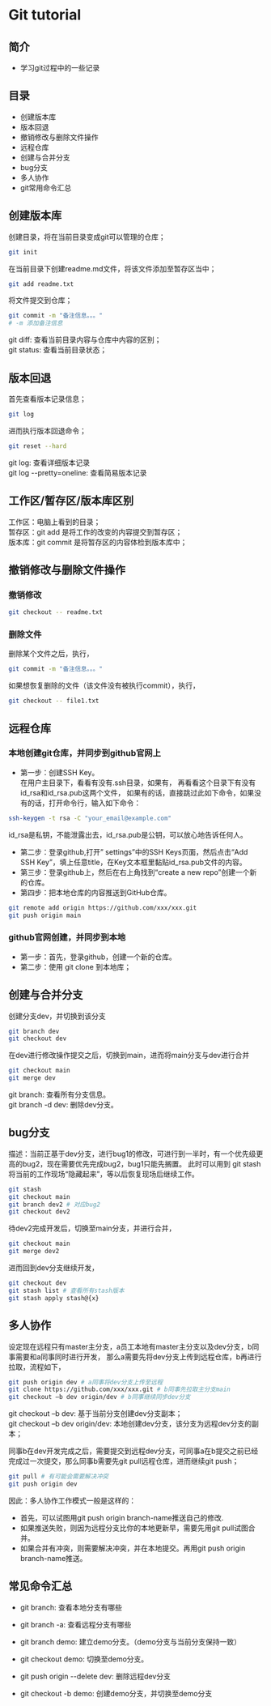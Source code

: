 # Git tutorial

## 简介
- 学习git过程中的一些记录

## 目录
- 创建版本库
- 版本回退
- 撤销修改与删除文件操作
- 远程仓库
- 创建与合并分支
- bug分支
- 多人协作
- git常用命令汇总

## 创建版本库
创建目录，将在当前目录变成git可以管理的仓库；
```bash
git init
```
在当前目录下创建readme.md文件，将该文件添加至暂存区当中；
```bash
git add readme.txt
```
将文件提交到仓库；
```bash
git commit -m "备注信息。。。"
# -m 添加备注信息
```

git diff: 查看当前目录内容与仓库中内容的区别；<br>
git status: 查看当前目录状态；<br>



## 版本回退
首先查看版本记录信息；
```bash
git log
```
进而执行版本回退命令；
```bash
git reset --hard 
```

git log: 查看详细版本记录<br>
git log --pretty=oneline: 查看简易版本记录<br>


## 工作区/暂存区/版本库区别
工作区：电脑上看到的目录；<br>
暂存区：git add 是将工作的改变的内容提交到暂存区；<br>
版本库：git commit 是将暂存区的内容体检到版本库中；<br>



## 撤销修改与删除文件操作
### 撤销修改
```bash
git checkout -- readme.txt
```

### 删除文件
删除某个文件之后，执行，
```bash
git commit -m "备注信息。。。"
```

如果想恢复删除的文件（该文件没有被执行commit），执行，
```bash
git checkout -- file1.txt
```


## 远程仓库
### 本地创建git仓库，并同步到github官网上
- 第一步：创建SSH Key。<br>
在用户主目录下，看看有没有.ssh目录，如果有，
再看看这个目录下有没有id_rsa和id_rsa.pub这两个文件，
如果有的话，直接跳过此如下命令，如果没有的话，打开命令行，输入如下命令：
```bash
ssh-keygen -t rsa -C "your_email@example.com"
```
id_rsa是私钥，不能泄露出去，id_rsa.pub是公钥，可以放心地告诉任何人。

- 第二步：登录github,打开” settings”中的SSH Keys页面，然后点击“Add SSH Key”，填上任意title，在Key文本框里黏贴id_rsa.pub文件的内容。<br>
- 第三步：登录github上，然后在右上角找到“create a new repo”创建一个新的仓库。<br>
- 第四步：把本地仓库的内容推送到GitHub仓库。<br>
```bash
git remote add origin https://github.com/xxx/xxx.git
git push origin main
```
### github官网创建，并同步到本地
- 第一步：首先，登录github，创建一个新的仓库。
- 第二步：使用 git clone 到本地库；



## 创建与合并分支
创建分支dev，并切换到该分支
```bash
git branch dev
git checkout dev
```
在dev进行修改操作提交之后，切换到main，进而将main分支与dev进行合并
```bash
git checkout main
git merge dev
```
git branch: 查看所有分支信息。<br>
git branch -d dev: 删除dev分支。<br>


## bug分支
描述：当前正基于dev分支，进行bug1的修改，可进行到一半时，有一个优先级更高的bug2，现在需要优先完成bug2，bug1只能先搁置。
此时可以用到 git stash 将当前的工作现场“隐藏起来”，等以后恢复现场后继续工作。
```bash
git stash
git checkout main
git branch dev2 # 对应bug2
git checkout dev2
```
待dev2完成开发后，切换至main分支，并进行合并，
```bash
git checkout main
git merge dev2
```
进而回到dev分支继续开发，
```bash
git checkout dev
git stash list # 查看所有stash版本
git stash apply stash@{x}
```


## 多人协作
设定现在远程只有master主分支，a员工本地有master主分支以及dev分支，b同事需要和a同事同时进行开发，
那么a需要先将dev分支上传到远程仓库，b再进行拉取，流程如下，
```bash
git push origin dev # a同事将dev分支上传至远程
git clone https://github.com/xxx/xxx.git # b同事先拉取主分支main
git checkout –b dev origin/dev # b同事继续同步dev分支
```
git checkout –b dev: 基于当前分支创建dev分支副本；<br>
git checkout –b dev origin/dev: 本地创建dev分支，该分支为远程dev分支的副本；<br>

同事b在dev开发完成之后，需要提交到远程dev分支，可同事a在b提交之前已经完成过一次提交，那么同事b需要先git pull远程仓库，进而继续git push；
```bash
git pull # 有可能会需要解决冲突
git push origin dev
```
因此：多人协作工作模式一般是这样的：
- 首先，可以试图用git push origin branch-name推送自己的修改.
- 如果推送失败，则因为远程分支比你的本地更新早，需要先用git pull试图合并。
- 如果合并有冲突，则需要解决冲突，并在本地提交。再用git push origin branch-name推送。



## 常见命令汇总
- git branch: 查看本地分支有哪些
- git branch -a: 查看远程分支有哪些
- git branch demo: 建立demo分支。（demo分支与当前分支保持一致）

- git checkout demo: 切换至demo分支。

- git push origin --delete dev: 删除远程dev分支

- git checkout -b demo: 创建demo分支，并切换至demo分支


